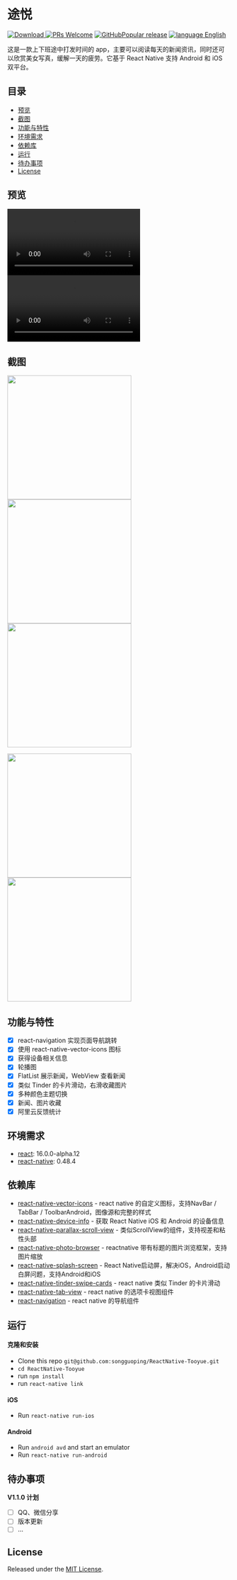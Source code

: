# 途悦
[![Download](https://img.shields.io/badge/Download-v1.0.0-ff69b4.svg) ](https://github.com/songguoping/ReactNative-Tooyue/releases/download/v1.0.0/com.codersong.tooyue_1.0.0.apk)
[![PRs Welcome](https://img.shields.io/badge/PRs-Welcome-brightgreen.svg)](https://github.com/songguoping/ReactNative-Tooyue/pulls)
[![GitHubPopular release](https://img.shields.io/github/release/songguoping/ReactNative-Tooyue.svg?maxAge=2592000?style=flat-square)](https://github.com/songguoping/ReactNative-Tooyue/releases)
[![language English](https://img.shields.io/badge/language-English-feb252.svg)](https://github.com/songguoping/ReactNative-Tooyue/blob/master/README.md)

这是一款上下班途中打发时间的 app，主要可以阅读每天的新闻资讯，同时还可以欣赏美女写真，缓解一天的疲劳。它基于 React Native 支持 Android 和 iOS 双平台。

## 目录

* [预览](#预览)
* [截图](#截图)
* [功能与特性](#功能与特性)
* [环境需求](#环境需求)
* [依赖库](#依赖库)
* [运行](#运行)
* [待办事项](#待办事项)
* [License](#License)

## 预览

![Preview](http://p0ufe2pi4.bkt.clouddn.com/tooyue/ios_show.m4v)
![Preview](http://p0ufe2pi4.bkt.clouddn.com/tooyue/android_show.m4v)

## 截图

<img src="resource/screenshots/tab_home.png" width="280"> <img src="resource/screenshots/tab_pic.png" width="280"> <img src="resource/screenshots/tab_me.png" width="280">

<img src="resource/screenshots/webview.png" width="280"> <img src="resource/screenshots/my_favorite.png" width="280">

## 功能与特性

- [x] react-navigation 实现页面导航跳转
- [x] 使用 react-native-vector-icons 图标
- [x] 获得设备相关信息
- [x] 轮播图
- [x] FlatList 展示新闻，WebView 查看新闻
- [x] 类似 Tinder 的卡片滑动，右滑收藏图片
- [x] 多种颜色主题切换
- [x] 新闻、图片收藏
- [x] 阿里云反馈统计

## 环境需求

* [react](https://github.com/facebook/react): 16.0.0-alpha.12
* [react-native](https://github.com/facebook/react-native): 0.48.4

## 依赖库

* [react-native-vector-icons](https://github.com/oblador/react-native-vector-icons) - react native 的自定义图标，支持NavBar / TabBar / ToolbarAndroid，图像源和完整的样式
* [react-native-device-info](https://github.com/rebeccahughes/react-native-device-info) - 获取 React Native iOS 和 Android 的设备信息
* [react-native-parallax-scroll-view](https://github.com/i6mi6/react-native-parallax-scroll-view) - 类似ScrollView的组件，支持视差和粘性头部
* [react-native-photo-browser](https://github.com/ksti/react-native-photo-browser) - reactnative 带有标题的图片浏览框架，支持图片缩放
* [react-native-splash-screen](https://github.com/crazycodeboy/react-native-splash-screen) - React Native启动屏，解决iOS，Android启动白屏问题，支持Android和iOS
* [react-native-tinder-swipe-cards](https://github.com/meteor-factory/react-native-tinder-swipe-cards) - react native 类似 Tinder 的卡片滑动
* [react-native-tab-view](https://github.com/react-native-community/react-native-tab-view) - react native 的选项卡视图组件
* [react-navigation](https://github.com/react-navigation/react-navigation) - react native 的导航组件

## 运行

#### 克隆和安装

* Clone this repo `git@github.com:songguoping/ReactNative-Tooyue.git`
* `cd ReactNative-Tooyue`
* run `npm install`
* run `react-native link`

#### iOS

* Run `react-native run-ios`

#### Android

* Run `android avd` and start an emulator
* Run `react-native run-android`

## 待办事项

**V1.1.0 计划**

- [ ] QQ、微信分享
- [ ] 版本更新
- [ ] ...

## License

Released under the [MIT License](http://opensource.org/licenses/MIT).
